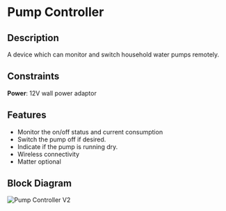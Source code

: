 # Pump Controller

## Description
A device which can monitor and switch household water pumps remotely.
## Constraints
**Power**:  12V wall power adaptor
## Features
- Monitor the on/off status and current consumption
- Switch the pump off if desired.
- Indicate if the pump is running dry. 
- Wireless connectivity
- Matter optional

## Block Diagram


![Pump Controller V2](https://github.com/user-attachments/assets/566a38fd-7ad2-464b-b649-ddd82b9c12e3)
